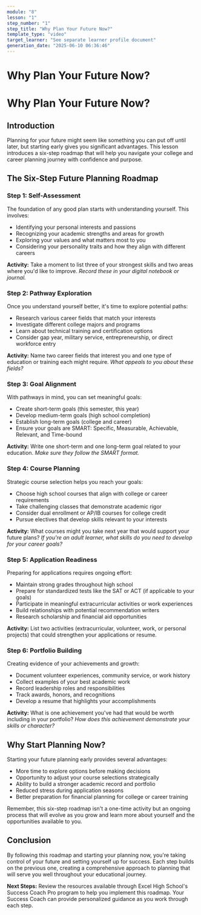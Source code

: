 ```yaml
---
module: "8"
lesson: "1"
step_number: "1"
step_title: "Why Plan Your Future Now?"
template_type: "video"
target_learner: "See separate learner profile document"
generation_date: "2025-06-10 06:36:46"
---
```


# Why Plan Your Future Now?

# Why Plan Your Future Now?

## Introduction
Planning for your future might seem like something you can put off until later, but starting early gives you significant advantages. This lesson introduces a six-step roadmap that will help you navigate your college and career planning journey with confidence and purpose.

## The Six-Step Future Planning Roadmap

### Step 1: Self-Assessment
The foundation of any good plan starts with understanding yourself. This involves:
- Identifying your personal interests and passions
- Recognizing your academic strengths and areas for growth
- Exploring your values and what matters most to you
- Considering your personality traits and how they align with different careers

**Activity:** Take a moment to list three of your strongest skills and two areas where you'd like to improve. *Record these in your digital notebook or journal.*

### Step 2: Pathway Exploration
Once you understand yourself better, it's time to explore potential paths:
- Research various career fields that match your interests
- Investigate different college majors and programs
- Learn about technical training and certification options
- Consider gap year, military service, entrepreneurship, or direct workforce entry

**Activity:** Name two career fields that interest you and one type of education or training each might require. *What appeals to you about these fields?*

### Step 3: Goal Alignment
With pathways in mind, you can set meaningful goals:
- Create short-term goals (this semester, this year)
- Develop medium-term goals (high school completion)
- Establish long-term goals (college and career)
- Ensure your goals are SMART: Specific, Measurable, Achievable, Relevant, and Time-bound

**Activity:** Write one short-term and one long-term goal related to your education. *Make sure they follow the SMART format.*

### Step 4: Course Planning
Strategic course selection helps you reach your goals:
- Choose high school courses that align with college or career requirements
- Take challenging classes that demonstrate academic rigor
- Consider dual enrollment or AP/IB courses for college credit
- Pursue electives that develop skills relevant to your interests

**Activity:** What courses might you take next year that would support your future plans? *If you're an adult learner, what skills do you need to develop for your career goals?*

### Step 5: Application Readiness
Preparing for applications requires ongoing effort:
- Maintain strong grades throughout high school
- Prepare for standardized tests like the SAT or ACT (if applicable to your goals)
- Participate in meaningful extracurricular activities or work experiences
- Build relationships with potential recommendation writers
- Research scholarship and financial aid opportunities

**Activity:** List two activities (extracurricular, volunteer, work, or personal projects) that could strengthen your applications or resume.

### Step 6: Portfolio Building
Creating evidence of your achievements and growth:
- Document volunteer experiences, community service, or work history
- Collect examples of your best academic work
- Record leadership roles and responsibilities
- Track awards, honors, and recognitions
- Develop a resume that highlights your accomplishments

**Activity:** What is one achievement you've had that would be worth including in your portfolio? *How does this achievement demonstrate your skills or character?*

## Why Start Planning Now?

Starting your future planning early provides several advantages:
- More time to explore options before making decisions
- Opportunity to adjust your course selections strategically
- Ability to build a stronger academic record and portfolio
- Reduced stress during application seasons
- Better preparation for financial planning for college or career training

Remember, this six-step roadmap isn't a one-time activity but an ongoing process that will evolve as you grow and learn more about yourself and the opportunities available to you.

## Conclusion

By following this roadmap and starting your planning now, you're taking control of your future and setting yourself up for success. Each step builds on the previous one, creating a comprehensive approach to planning that will serve you well throughout your educational journey.

**Next Steps:** Review the resources available through Excel High School's Success Coach Pro program to help you implement this roadmap. Your Success Coach can provide personalized guidance as you work through each step.